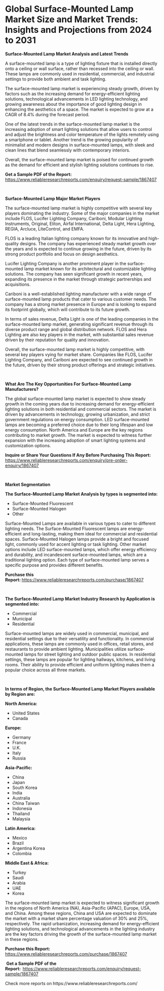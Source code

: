 <p><h1>Global Surface-Mounted Lamp Market Size and Market Trends: Insights and Projections from 2024 to 2031</h1></p><p><strong>Surface-Mounted Lamp Market Analysis and Latest Trends</strong></p>
<p><p>A surface-mounted lamp is a type of lighting fixture that is installed directly onto a ceiling or wall surface, rather than recessed into the ceiling or wall. These lamps are commonly used in residential, commercial, and industrial settings to provide both ambient and task lighting.</p><p>The surface-mounted lamp market is experiencing steady growth, driven by factors such as the increasing demand for energy-efficient lighting solutions, technological advancements in LED lighting technology, and growing awareness about the importance of good lighting design in enhancing the aesthetics of a space. The market is expected to grow at a CAGR of 8.4% during the forecast period.</p><p>One of the latest trends in the surface-mounted lamp market is the increasing adoption of smart lighting solutions that allow users to control and adjust the brightness and color temperature of the lights remotely using a smartphone or tablet. Another trend is the growing popularity of minimalist and modern designs in surface-mounted lamps, with sleek and clean lines that blend seamlessly with contemporary interiors.</p><p>Overall, the surface-mounted lamp market is poised for continued growth as the demand for efficient and stylish lighting solutions continues to rise.</p></p>
<p><strong>Get a Sample PDF of the Report:&nbsp;</strong> <a href="https://www.reliableresearchreports.com/enquiry/request-sample/1867407">https://www.reliableresearchreports.com/enquiry/request-sample/1867407</a></p>
<p>&nbsp;</p>
<p><strong>Surface-Mounted Lamp Major Market Players</strong></p>
<p><p>The surface-mounted lamp market is highly competitive with several key players dominating the industry. Some of the major companies in the market include FLOS, Lucifer Lighting Company, Cariboni, Modular Lighting Instruments, Original, Eliton, Airfal International, Delta Light, Hera Lighting, REGIA, Arcluce, LiteControl, and EMFA.</p><p>FLOS is a leading Italian lighting company known for its innovative and high-quality designs. The company has experienced steady market growth over the years and is expected to continue growing in the future, driven by its strong product portfolio and focus on design aesthetics.</p><p>Lucifer Lighting Company is another prominent player in the surface-mounted lamp market known for its architectural and customizable lighting solutions. The company has seen significant growth in recent years, expanding its presence in the market through strategic partnerships and acquisitions.</p><p>Cariboni is a well-established lighting manufacturer with a wide range of surface-mounted lamp products that cater to various customer needs. The company has a strong market presence in Europe and is looking to expand its footprint globally, which will contribute to its future growth.</p><p>In terms of sales revenue, Delta Light is one of the leading companies in the surface-mounted lamp market, generating significant revenue through its diverse product range and global distribution network. FLOS and Hera Lighting are also key players in the market, with substantial sales revenue driven by their reputation for quality and innovation.</p><p>Overall, the surface-mounted lamp market is highly competitive, with several key players vying for market share. Companies like FLOS, Lucifer Lighting Company, and Cariboni are expected to see continued growth in the future, driven by their strong product offerings and strategic initiatives.</p></p>
<p>&nbsp;</p>
<p><strong>What Are The Key Opportunities For Surface-Mounted Lamp Manufacturers?</strong></p>
<p><p>The global surface-mounted lamp market is expected to show steady growth in the coming years due to increasing demand for energy-efficient lighting solutions in both residential and commercial sectors. The market is driven by advancements in technology, growing urbanization, and strict government regulations on energy consumption. LED surface-mounted lamps are becoming a preferred choice due to their long lifespan and low energy consumption. North America and Europe are the key regions contributing to market growth. The market is expected to witness further expansion with the increasing adoption of smart lighting systems and customization options.</p></p>
<p><strong>Inquire or Share Your Questions If Any Before Purchasing This Report:</strong> <a href="https://www.reliableresearchreports.com/enquiry/pre-order-enquiry/1867407">https://www.reliableresearchreports.com/enquiry/pre-order-enquiry/1867407</a></p>
<p>&nbsp;</p>
<p><strong>Market Segmentation</strong></p>
<p><strong>The Surface-Mounted Lamp Market Analysis by types is segmented into:</strong></p>
<p><ul><li>Surface-Mounted Fluorescent</li><li>Surface-Mounted Halogen</li><li>Other</li></ul></p>
<p><p>Surface-Mounted Lamps are available in various types to cater to different lighting needs. The Surface-Mounted Fluorescent lamps are energy-efficient and long-lasting, making them ideal for commercial and residential spaces. Surface-Mounted Halogen lamps provide a bright and focused light, commonly used for accent lighting or task lighting. Other market options include LED surface-mounted lamps, which offer energy efficiency and durability, and incandescent surface-mounted lamps, which are a traditional lighting option. Each type of surface-mounted lamp serves a specific purpose and provides different benefits.</p></p>
<p><strong>Purchase this Report:&nbsp;</strong><a href="https://www.reliableresearchreports.com/purchase/1867407">https://www.reliableresearchreports.com/purchase/1867407</a></p>
<p>&nbsp;</p>
<p><strong>The Surface-Mounted Lamp Market Industry Research by Application is segmented into:</strong></p>
<p><ul><li>Commercial</li><li>Municipal</li><li>Residential</li></ul></p>
<p><p>Surface-mounted lamps are widely used in commercial, municipal, and residential settings due to their versatility and functionality. In commercial applications, these lamps are commonly used in offices, retail stores, and restaurants to provide ambient lighting. Municipalities utilize surface-mounted lamps for street lighting and outdoor public spaces. In residential settings, these lamps are popular for lighting hallways, kitchens, and living rooms. Their ability to provide efficient and uniform lighting makes them a popular choice across all three markets.</p></p>
<p>&nbsp;</p>
<p><strong>In terms of Region, the Surface-Mounted Lamp Market Players available by Region are:</strong></p>
<p>
    <p> <strong> North America: </strong>
        <ul>
            <li>United States</li>
            <li>Canada</li>
        </ul>
        </p> 
    <p> <strong> Europe: </strong>
        <ul>
            <li>Germany</li>
            <li>France</li>
            <li>U.K.</li>
            <li>Italy</li>
            <li>Russia</li>
        </ul>
        </p> 
    <p> <strong> Asia-Pacific: </strong>
        <ul>
            <li>China</li>
            <li>Japan</li>
            <li>South Korea</li>
            <li>India</li>
            <li>Australia</li>
            <li>China Taiwan</li>
            <li>Indonesia</li>
            <li>Thailand</li>
            <li>Malaysia</li>
        </ul>
        </p> 
    <p> <strong> Latin America: </strong>
        <ul>
            <li>Mexico</li>
            <li>Brazil</li>
            <li>Argentina Korea</li>
            <li>Colombia</li>
        </ul>
        </p> 
    <p> <strong> Middle East & Africa: </strong>
        <ul>
            <li>Turkey</li>
            <li>Saudi</li>
            <li>Arabia</li>
            <li>UAE</li>
            <li>Korea</li>
        </ul>
    </p>
    </p>
<p><p>The surface-mounted lamp market is expected to witness significant growth in the regions of North America (NA), Asia-Pacific (APAC), Europe, USA, and China. Among these regions, China and USA are expected to dominate the market with a market share percentage valuation of 30% and 25%, respectively. The rapid urbanization, increasing demand for energy-efficient lighting solutions, and technological advancements in the lighting industry are the key factors driving the growth of the surface-mounted lamp market in these regions.</p></p>
<p><strong>Purchase this Report: </strong><a href="https://www.reliableresearchreports.com/purchase/1867407">https://www.reliableresearchreports.com/purchase/1867407</a></p>
<p>&nbsp;<strong>Get a Sample PDF of the Report:&nbsp;&nbsp;</strong><a href="https://www.reliableresearchreports.com/enquiry/request-sample/1867407">https://www.reliableresearchreports.com/enquiry/request-sample/1867407</a></p>
<p><strong></strong></p>
<p>Check more reports on https://www.reliableresearchreports.com/</p>